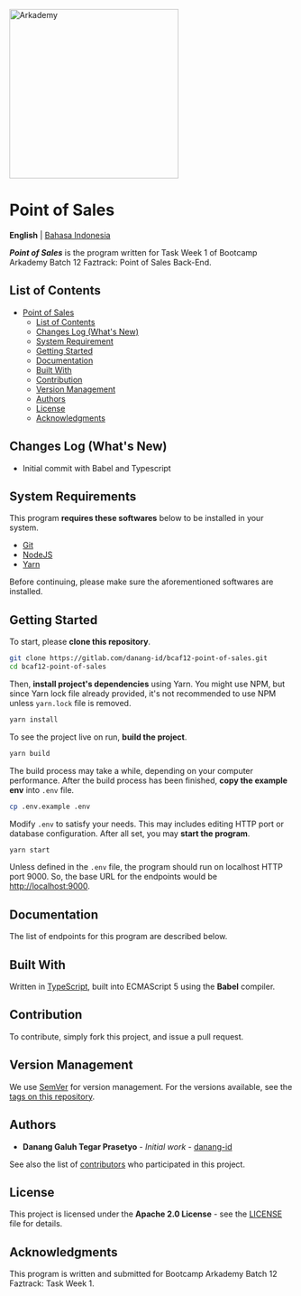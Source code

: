 <p style="text-align: center;">

<a href="https://www.arkademy.com/" target="blank"><img src="https://www.arkademy.com/img/logo%20arkademy-01.9c1222ba.png" width="300" alt="Arkademy" /></a>

# Point of Sales

**English** | [Bahasa Indonesia](README_id.md)

</p>

**_Point of Sales_** is the program written for Task Week 1 of Bootcamp Arkademy Batch 12 Faztrack: Point of Sales Back-End.

## List of Contents

* [Point of Sales](#point-of-sales)
  * [List of Contents](#list-of-contents)
  * [Changes Log (What's New)](#changes-log-whats-new)
  * [System Requirement](#system-requirements)
  * [Getting Started](#getting-started)
  * [Documentation](#documentation)
  * [Built With](#built-with)
  * [Contribution](#contribution)
  * [Version Management](#version-management)
  * [Authors](#authors)
  * [License](#license)
  * [Acknowledgments](#acknowledgments)

## Changes Log (What's New)

* Initial commit with Babel and Typescript

## System Requirements

This program **requires these softwares** below to be installed in your system.

 * [Git](https://git-scm.com)
 * [NodeJS](https://nodejs.org)
 * [Yarn](https://yarnpkg.com)
 
Before continuing, please make sure the aforementioned softwares are installed.

## Getting Started

To start, please **clone this repository**.

```bash
git clone https://gitlab.com/danang-id/bcaf12-point-of-sales.git
cd bcaf12-point-of-sales
```

Then, **install project's dependencies** using Yarn. You might use NPM, but since Yarn lock file already provided, it's not recommended to use NPM unless `yarn.lock` file is removed.

```bash
yarn install
```

To see the project live on run, **build the project**.

```bash
yarn build
```

The build process may take a while, depending on your computer performance. After the build process has been finished, **copy the example env** into `.env` file.

```bash
cp .env.example .env
```

Modify `.env` to satisfy your needs. This may includes editing HTTP port or database configuration. After all set, you may **start the program**. 

```bash
yarn start
```

Unless defined in the `.env` file, the program should run on localhost HTTP port 9000. So, the base URL for the endpoints would be [http://localhost:9000](http://localhost:9000).

## Documentation

The list of endpoints for this program are described below.


## Built With

Written in [TypeScript](https://typscriptlang.org/), built into ECMAScript 5 using the **Babel** compiler.

## Contribution

To contribute, simply fork this project, and issue a pull request.

## Version Management

We use [SemVer](http://semver.org/) for version management. For the versions available, see the [tags on this repository](https://gitlab.com/danang-id/bcaf12-point-of-sales/tags).

## Authors

* **Danang Galuh Tegar Prasetyo** - _Initial work_ - [danang-id](https://gitlab.com/danang-id)

See also the list of [contributors](https://gitlab.com/danang-id/bcaf12-point-of-sales/-/graphs/master) who participated in this project.

## License

This project is licensed under the **Apache 2.0 License** - see the [LICENSE](LICENSE) file for details.

## Acknowledgments

This program is written and submitted for Bootcamp Arkademy Batch 12 Faztrack: Task Week 1.
